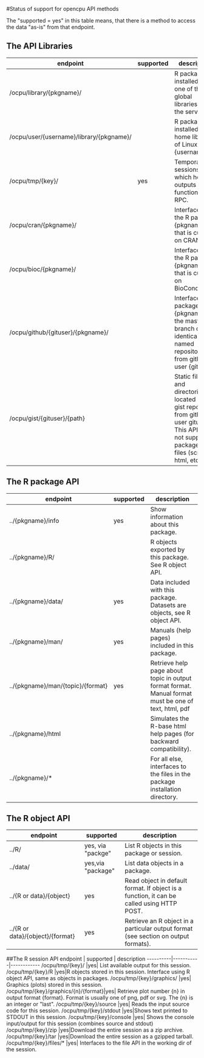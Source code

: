 #Status of support for opencpu API methods

The "supported = yes" in this table means, that there is a method to access the data "as-is" from that endpoint.

## The API Libraries
endpoint | supported | description
----------|-----------|------------
/ocpu/library/{pkgname}/ |	|R packages installed in one of the global libraries on the server.
/ocpu/user/{username}/library/{pkgname}/||	R packages installed in the home library of Linux user {username}.
/ocpu/tmp/{key}/|yes|	Temporary sessions, which hold outputs from a function/script RPC.
/ocpu/cran/{pkgname}/||	Interfaces to the R package {pkgname} that is current on CRAN.
/ocpu/bioc/{pkgname}/||	Interfaces to the R package {pkgname} that is current on BioConductor.
/ocpu/github/{gituser}/{pkgname}/||	Interfaces to R package {pkgname} in the master branch of the identically named repository from github user {gituser}.
/ocpu/gist/{gituser}/{path}	||Static files and directories located in the gist repository from github user gituser. This API does not support packages, just files (scripts, html, etc)


## The R package API
endpoint | supported | description
----------|-----------|------------
../{pkgname}/info |yes|	Show information about this package.
../{pkgname}/R/	|| R objects exported by this package. See R object API.
../{pkgname}/data/	| yes| Data included with this package. Datasets are objects, see R object API.
../{pkgname}/man/	|yes| Manuals (help pages) included in this package.
../{pkgname}/man/{topic}/{format}	|yes| Retrieve help page about topic in output format format. Manual format must be one of text, html, pdf
../{pkgname}/html	|| Simulates the R-base html help pages (for backward compatibility).
../{pkgname}/*	||For all else, interfaces to the files in the package installation directory.

## The R object API
endpoint | supported | description
----------|-----------|------------
../R/|yes, via "packge"|	List R objects in this package or session. 
../data/|yes,via "package"|	List data objects in a package.
../{R or data}/{object}|yes|	Read object in default format. If object is a function, it can be called using HTTP POST.
../{R or data}/{object}/{format}|yes|	Retrieve an R object in a particular output format (see section on output formats).

##The R session API
endpoint | supported | description
----------|-----------|------------
/ocpu/tmp/{key}/	|yes| List available output for this session.
/ocpu/tmp/{key}/R	|yes|R objects stored in this session. Interface using R object API, same as objects in packages.
/ocpu/tmp/{key}/graphics/	|yes| Graphics (plots) stored in this session.
/ocpu/tmp/{key}/graphics/{n}/{format}|yes|	Retrieve plot number {n} in output format {format}. Format is usually one of png, pdf or svg. The {n} is an integer or "last".
/ocpu/tmp/{key}/source	|yes| Reads the input source code for this session.
/ocpu/tmp/{key}/stdout	|yes|Shows text printed to STDOUT in this session.
/ocpu/tmp/{key}/console	|yes| Shows the console input/output for this session (combines source and stdout)
/ocpu/tmp/{key}/zip	|yes|Download the entire session as a zip archive.
/ocpu/tmp/{key}/tar	|yes|Download the entire session as a gzipped tarball.
/ocpu/tmp/{key}/files/*	|yes| Interfaces to the file API in the working dir of the session.